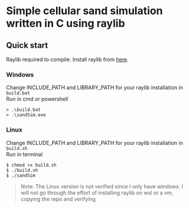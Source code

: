 # Simple cellular sand simulation written in C using raylib

## Quick start
Raylib required to compile.
Install raylib from [here](https://www.raylib.com/).

### Windows
Change INCLUDE_PATH and LIBRARY_PATH for your raylib installation in `build.bat`\
Run in cmd or powershell
```console
> .\build.bat
> .\sandSim.exe
```

### Linux
Change INCLUDE_PATH and LIBRARY_PATH for your raylib installation in `build.sh`\
Run in terminal
```console
$ chmod +x build.sh
$ ./build.sh
$ ./sandSim
```
> Note: The Linux version is not verified since I only have windows.
> I will not go through the effort of installing raylib on wsl or a vm, copying the repo and verifying
